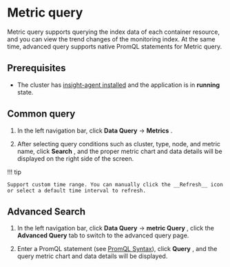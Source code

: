 # Metric query

Metric query supports querying the index data of each container resource, and you can view the trend changes of the monitoring index. At the same time, advanced query supports native PromQL statements for Metric query.

## Prerequisites

- The cluster has [insight-agent installed](../quickstart/install/install-agent.md) and the application is in __running__ state.

## Common query

1. In the left navigation bar, click __Data Query__ -> __Metrics__ .

2. After selecting query conditions such as cluster, type, node, and metric name, click __Search__ ,
   and the proper metric chart and data details will be displayed on the right side of the screen.

    

!!! tip

    Support custom time range. You can manually click the __Refresh__ icon or select a default time interval to refresh.

## Advanced Search

1. In the left navigation bar, click __Data Query__ -> __metric Query__ ,
   click the __Advanced Query__ tab to switch to the advanced query page.

    

2. Enter a PromQL statement
   (see [PromQL Syntax](https://prometheus.io/docs/prometheus/latest/querying/basics/)),
   click __Query__ , and the query metric chart and data details will be displayed.

    